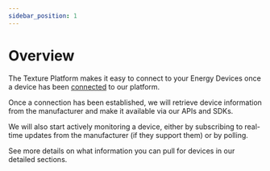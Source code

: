 ```yaml
---
sidebar_position: 1
---
```


# Overview

The Texture Platform makes it easy to connect to your Energy Devices once a device has been [connected](/docs/sources/overview) to our platform.

Once a connection has been established, we will retrieve device information from the manufacturer and make it available via our APIs and SDKs.

We will also start actively monitoring a device, either by subscribing to real-time updates from the manufacturer (if they support them) or by polling.

See more details on what information you can pull for devices in our detailed sections.
